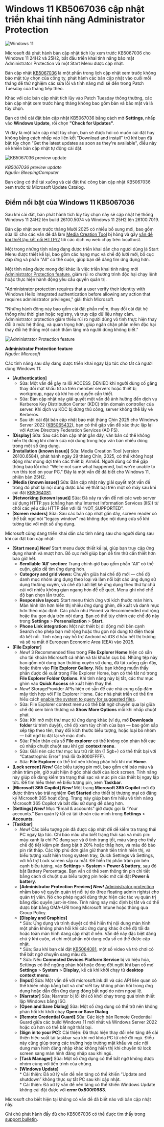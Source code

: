 # Windows 11 KB5067036 cập nhật triển khai tính năng Administrator Protection

![Windows 11](https://www.bleepstatic.com/content/hl-images/2024/07/18/Windows-11.jpg)

Microsoft đã phát hành bản cập nhật tích lũy xem trước KB5067036 cho Windows 11 24H2 và 25H2, bắt đầu triển khai tính năng bảo mật Administrator Protection và một Start Menu được cập nhật.

Bản cập nhật [KB5067036](https://support.microsoft.com/en-us/topic/october-28-2025-kb5067036-os-builds-26200-7019-and-26100-7019-preview-ec3da7dc-63ba-4b1d-ac41-cf2494d2123a#id0ebdj=gradual%5Frollout) là một phần trong lịch cập nhật xem trước không bảo mật tùy chọn của công ty, phát hành các bản cập nhật vào cuối mỗi tháng để thử nghiệm các sửa lỗi và tính năng mới sẽ đến trong Patch Tuesday của tháng tiếp theo.

Khác với các bản cập nhật tích lũy vào Patch Tuesday thông thường, các bản cập nhật xem trước hàng tháng không bao gồm bản vá bảo mật và là tùy chọn.

Bạn có thể cài đặt bản cập nhật KB5067036 bằng cách mở **Settings**, nhấp vào **Windows Update**, rồi chọn **"Check for Updates"**.

Vì đây là một bản cập nhật tùy chọn, bạn sẽ được hỏi có muốn cài đặt hay không bằng cách nhấp vào liên kết "Download and install" trừ khi bạn đã bật tùy chọn "Get the latest updates as soon as they're available", điều này sẽ khiến bản cập nhật tự động cài đặt.

![KB5067036 preview update](https://www.bleepstatic.com/images/news/Microsoft/windows-11/KB5064081.jpg)

_KB5067036 preview update_  
_Nguồn: BleepingComputer_

Bạn cũng có thể tải xuống và cài đặt thủ công bản cập nhật KB5067036 xem trước từ Microsoft Update Catalog.

## Điểm nổi bật của Windows 11 KB5067036

Sau khi cài đặt, bản phát hành tích lũy tùy chọn này sẽ cập nhật hệ thống Windows 11 24H2 lên build 26100.5074 và Windows 11 25H2 lên 26100.7019.

Bản cập nhật xem trước tháng Mười 2025 có nhiều bổ sung mới, bao gồm sửa lỗi cho các vấn đề đã làm [Media Creation Tool](https://www.bleepingcomputer.com/news/microsoft/microsoft-windows-11-media-creation-tool-broken-on-windows-10-pcs/) bị hỏng và gây [vấn đề khi thiết lập kết nối HTTP/2](https://www.bleepingcomputer.com/news/microsoft/windows-11-updates-break-localhost-127001-http-2-connections/) tới các dịch vụ web chạy trên localhost.

Một trong những tính năng đang được triển khai dần cho người dùng là Start Menu được thiết kế lại, bao gồm các hạng mục và chế độ lưới mới, bố cục đáp ứng và phần "All" có thể cuộn, giúp bạn dễ dàng tìm ứng dụng hơn.

Một tính năng được mong đợi khác là việc triển khai tính năng mới [Administrator Protection feature](https://www.bleepingcomputer.com/news/microsoft/microsoft-shares-more-details-on-windows-11-admin-protection/), giảm rủi ro chương trình độc hại chạy lệnh hoặc thực hiện hành động yêu cầu quyền quản trị.

"Administrator protection requires that a user verify their identity with Windows Hello integrated authentication before allowing any action that requires administrator privileges," giải thích Microsoft.

"Những hành động này bao gồm cài đặt phần mềm, thay đổi cài đặt hệ thống như thời gian hoặc registry, và truy cập dữ liệu nhạy cảm. Administrator protection giảm thiểu rủi ro người dùng vô tình thực hiện thay đổi ở mức hệ thống, và quan trọng hơn, giúp ngăn chặn phần mềm độc hại thay đổi hệ thống một cách thầm lặng mà người dùng không biết."

![Administrator Protection feature](https://www.bleepstatic.com/images/news/Microsoft/a/administrator-protection/administrator-protection.png)

**Administrator Protection feature**  
_Nguồn: Microsoft_

Các tính năng sau đây đang được triển khai ngay lập tức cho tất cả người dùng Windows 11:

* **[Authentication]**  
   * Sửa: Một vấn đề gây ra lỗi ACCESS_DENIED khi người dùng cố gắng thay đổi mật khẩu từ xa trên member servers hoặc thiết bị workgroup, ngay cả khi họ có quyền cần thiết.  
   * Sửa: Bản cập nhật này giải quyết một vấn đề ảnh hưởng đến dịch vụ Kerberos Key Distribution Center (KDC) trên domain controller của server. Khi dịch vụ KDC bị dừng thủ công, server không thể lấy vé Kerberos.  
   * Sau khi cài đặt bản cập nhật bảo mật tháng Chín 2025 cho Windows Server 2022 ([KB5065432](https://support.microsoft.com/en-us/topic/september-9-2025-kb5065432-os-build-20348-4171-78d6c76c-f2cc-40d5-bb3a-290abf4a0321)), bạn có thể gặp vấn đề xác thực lặp lại với Active Directory Federation Services (AD FS).
* **[Display]** Sửa: Sau các bản cập nhật gần đây, văn bản có thể không hiển thị đúng khi chỉnh sửa nội dung trong hộp văn bản nhiều dòng trong một số ứng dụng.
* **[Installation (known issue)]** Sửa: Media Creation Tool (version 26100.6584), phát hành ngày 29 tháng Chín, 2025, có thể không hoạt động như mong đợi trên các thiết bị Arm64. Người dùng có thể gặp thông báo lỗi như: “We’re not sure what happened, but we're unable to run this tool on your PC." Đây là một vấn đề đã biết cho Windows 11, phiên bản 25H2.
* **[Media (known issue)]** Sửa: Bản cập nhật này giải quyết một vấn đề trong đó phát lại nội dung được bảo vệ thất bại trên một số máy sau khi cài đặt [KB5064081](https://support.microsoft.com/en-us/topic/august-29-2025-kb5064081-os-build-26100-5074-preview-3f9eb9e1-72ca-4b42-af97-39aace788d93).
* **[Networking (known issue)]** Sửa: Đã xảy ra vấn đề nơi các web server sử dụng HTTP.sys (chẳng hạn như Internet Information Services [IIS]) từ chối các yêu cầu HTTP đến với lỗi “NOT_SUPPORTED”.
* **[Screen readers]** Sửa: Sau các bản cập nhật gần đây, screen reader có thể bất ngờ nói "legacy window" mà không đọc nội dung cửa sổ khi tương tác với một số ứng dụng.

Microsoft cũng đang triển khai dần các tính năng sau cho người dùng sau khi cài đặt bản cập nhật:

* **[Start menu] _New!_** Start menu được thiết kế lại, giúp bạn truy cập ứng dụng nhanh và mượt hơn. Bố cục mới giúp bạn dễ tìm thứ cần thiết hơn bao giờ hết.  
   * **Scrollable ‘All’ section:** Trang chính giờ bao gồm phần “All” có thể cuộn, giúp dễ tìm ứng dụng hơn.  
   * **Category and grid views:** Chuyển giữa hai chế độ mới — chế độ danh mục nhóm ứng dụng theo loại và làm nổi bật các ứng dụng sử dụng thường xuyên, và chế độ lưới liệt kê ứng dụng theo thứ tự chữ cái với nhiều không gian ngang hơn để dễ quét. Menu ghi nhớ chế độ bạn chọn lần trước.  
   * **Responsive layout:** Start menu thích ứng với kích thước màn hình. Màn hình lớn hơn hiển thị nhiều ứng dụng ghim, đề xuất và danh mục hơn theo mặc định. Các phần như Pinned và Recommended mở rộng hoặc thu gọn dựa trên nội dung. Bạn có thể tùy chỉnh các chế độ này trong **Settings** > **Personalization** > **Start.**  
   * **Phone Link integration:** Một nút thiết bị di động mới bên cạnh Search cho phép bạn mở rộng hoặc thu gọn nội dung từ điện thoại đã kết nối. Tính năng này hỗ trợ Android và iOS ở hầu hết thị trường và sẽ ra mắt ở European Economic Area (EEA) vào 2025.
* **[File Explorer]**  
   * _New!_ 3 Recommended files trong **File Explorer Home** hiện có sẵn cho tài khoản Microsoft cá nhân và tài khoản cục bộ. Những tệp này bao gồm nội dung bạn thường xuyên sử dụng, đã tải xuống gần đây, hoặc thêm vào **File Explorer Gallery**. Nếu bạn không muốn thấy phần được đề xuất trong File Explorer Home, bạn có thể tắt nó trong **File Explorer Folder Options**. Khi tính năng này bị tắt, các thư mục ghim vào **Quick Access** sẽ xuất hiện thay thế.  
   * _New!_ StorageProvider APIs hiện có sẵn để các nhà cung cấp đám mây tích hợp với File Explorer Home. Các nhà phát triển có thể tìm hiểu cách [enable the system to query for suggested files](https://learn.microsoft.com/uwp/api/windows.storage.provider.istorageprovidersuggestionshandler?view=winrt-26100).  
   * Sửa: File Explorer context menu có thể bất ngờ chuyển qua lại giữa chế độ xem bình thường và **Show More Options** mỗi khi nhấp chuột phải.  
   * Sửa: Khi mở một thư mục từ ứng dụng khác (ví dụ, mở **Downloads folder** từ trình duyệt), chế độ xem tùy chỉnh của bạn — bao gồm sắp xếp tệp theo tên, thay đổi kích thước biểu tượng, hoặc loại bỏ nhóm — bất ngờ bị đặt lại về mặc định.  
   * Sửa: Phần thân cửa sổ **File explorer** có thể không còn phản hồi các cú nhấp chuột chuột sau khi gọi **context menu**.  
   * Sửa: Giải nén các thư mục lưu trữ rất lớn (1.5gb+) có thể thất bại với “Catastrophic Error” (mã lỗi 0x8000FFFF).  
   * Sửa: **File Explorer** có thể trở nên không phản hồi khi mở **Home**.
* **[Lock screen] _New!_** Các biểu tượng pin mới, bao gồm chỉ báo màu và phần trăm pin, giờ xuất hiện ở góc phải dưới của lock screen. Tính năng này giúp dễ dàng kiểm tra trạng thái sạc và mức pin của thiết bị ngay lập tức. Để tìm hiểu thêm về biểu tượng pin, xem **Taskbar**.
* **[Microsoft 365 Copilot] _New!_** Một trang **Microsoft 365 Copilot** mới đã được thêm vào trải nghiệm **Get Started** cho thiết bị thương mại có đăng ký Microsoft 365 hoạt động. Trang này giúp bạn tìm hiểu về tính năng Microsoft 365 Copilot và bắt đầu sử dụng dễ dàng hơn.
* **[Settings] _New!_** Mục “Email & accounts” giờ được gọi là “Your accounts.” Bạn quản lý tất cả tài khoản của mình trong **Settings** > **Accounts**.
* **[Taskbar]**  
   * _New!_ Các biểu tượng pin đã được cập nhật để dễ kiểm tra trạng thái PC ngay lập tức. Chỉ báo màu cho biết trạng thái sạc và mức pin: màu xanh lá chỉ PC đang sạc và ở tình trạng tốt, màu vàng cho thấy chế độ tiết kiệm pin đang bật ở 20% hoặc thấp hơn, và màu đỏ báo pin rất thấp. Các lớp phủ đơn giản giữ thanh tiến trình hiển thị, và biểu tượng xuất hiện trong system tray, Quick Settings và Settings, với hỗ trợ Lock screen sắp ra mắt. Để hiển thị phần trăm pin bên cạnh biểu tượng, vào **Settings** > **System** > **Power & battery**, sau đó bật Battery Percentage. Bạn vẫn có thể xem thông tin pin chi tiết bằng cách di chuột qua biểu tượng pin hoặc mở cài đặt **Power & battery**.​​​​  
   * **[Administrator Protection Preview] _New!_** [Administrator protection](https://techcommunity.microsoft.com/blog/windows-itpro-blog/administrator-protection-on-windows-11/4303482) nhằm bảo vệ quyền quản trị nổi tự do (free floating admin rights) cho quản trị viên. Nó cho phép người dùng thực hiện các tác vụ quản trị bằng đặc quyền just-in-time. Tính năng này mặc định bị tắt và có thể được bật bằng OMA-URI trong Microsoft Intune hoặc thông qua Group Policy.  
   * **[Display and Graphics]**  
         * Sửa: Ứng dụng và trình duyệt có thể hiển thị nội dung màn hình một phần không phản hồi khi các ứng dụng khác ở chế độ tối đa hoặc toàn màn hình đang cập nhật ở nền. Vấn đề này đặc biệt đáng chú ý khi cuộn, vì chỉ một phần nội dung cửa sổ có thể được cập nhật.  
         * Sửa: Sau khi bạn cài đặt [KB5064081](https://support.microsoft.com/en-us/topic/august-29-2025-kb5064081-os-build-26100-5074-preview-3f9eb9e1-72ca-4b42-af97-39aace788d93), một số video và trò chơi có thể bất ngờ chuyển sang màu đỏ.  
         * Sửa: Nếu **Connected Devices Platform Service** bị vô hiệu hóa, Settings có thể ngừng phản hồi hoặc đóng đột ngột khi bạn cố mở **Settings** > **System** > **Display**, kể cả khi khởi chạy từ **desktop context menu**.  
   * **[Input]** Sửa: Một vấn đề với microsoft.ink.dll và các API liên quan có thể khiến nhập bằng bút và chữ viết tay không phản hồi trong ứng dụng hoặc dẫn đến ứng dụng đóng bất ngờ do ném ngoại lệ.  
   * **[Narrator]** Sửa: Narrator bị lỗi khi cố khởi chạy trong quá trình thiết lập Windows bằng ISO.  
   * **[Open and Save Dialog]** Sửa: Một số ứng dụng có thể trở nên không phản hồi khi khởi chạy **Open or Save Dialog**.  
   * **[Remote Credential Guard]** Sửa: Các kịch bản Remote Credential Guard giữa các build Windows 11 mới nhất và Windows Server 2022 hoặc cũ hơn có thể bất ngờ thất bại.  
   * **[Sign in to your PC]:** Cải thiện: Đã thực hiện thay đổi nền tảng để cải thiện hiệu suất tải taskbar sau khi mở khóa PC từ chế độ ngủ. Điều này cũng giúp trong các trường hợp trường mật khẩu và các nội dung màn hình đăng nhập khác không hiển thị khi chuyển từ lock screen sang màn hình đăng nhập sau khi ngủ.  
   * **[Task Manager]** Sửa: Một số ứng dụng có thể bất ngờ không được nhóm cùng với tiến trình của chúng.  
   * **[Windows Update]**  
         * Cải thiện: Đã xử lý vấn đề nền tảng có thể khiến “Update and shutdown” không thực sự tắt PC sau khi cập nhật.  
         * Cải thiện: Đã xử lý vấn đề nền tảng có thể khiến Windows Update không cài đặt được với **error 0x800f0983**.

Microsoft cho biết hiện tại không có vấn đề đã biết nào với bản cập nhật này.

Ghi chú phát hành đầy đủ cho KB5067036 có thể được tìm thấy trong [support bulletin](https://support.microsoft.com/en-us/topic/october-28-2025-kb5067036-os-builds-26200-7019-and-26100-7019-preview-ec3da7dc-63ba-4b1d-ac41-cf2494d2123a#id0ebdj=gradual%5Frollout).
